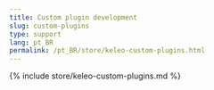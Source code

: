 ```yaml
---
title: Custom plugin development
slug: custom-plugins
type: support
lang: pt_BR
permalink: /pt_BR/store/keleo-custom-plugins.html
---
```


{% include store/keleo-custom-plugins.md %}
